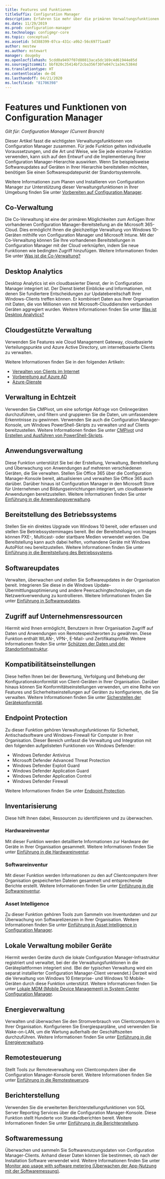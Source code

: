 ```yaml
---
title: Features und Funktionen
titleSuffix: Configuration Manager
description: Erfahren Sie mehr über die primären Verwaltungsfunktionen von Configuration Manager.
ms.date: 11/29/2019
ms.prod: configuration-manager
ms.technology: configmgr-core
ms.topic: conceptual
ms.assetid: 5d388399-07ca-431c-a9b2-56c69771aa87
author: mestew
ms.author: mstewart
manager: dougeby
ms.openlocfilehash: 5cdd0a9497f07d80813aca5dc169c4d61944e85d
ms.sourcegitcommit: bbf820c35414bf2cba356f30fe047c1a34c5384d
ms.translationtype: HT
ms.contentlocale: de-DE
ms.lasthandoff: 04/21/2020
ms.locfileid: "81706398"
---
```

# <a name="features-and-capabilities-of-configuration-manager"></a>Features und Funktionen von Configuration Manager

*Gilt für: Configuration Manager (Current Branch)*

Dieser Artikel fasst die wichtigsten Verwaltungsfunktionen von Configuration Manager zusammen. Für jede Funktion gelten individuelle Voraussetzungen, und die Art und Weise, wie Sie jede einzelne Funktion verwenden, kann sich auf den Entwurf und die Implementierung Ihrer Configuration Manager-Hierarchie auswirken. Wenn Sie beispielsweise Softwareupdates auf Geräten in Ihrer Hierarchie bereitstellen möchten, benötigen Sie einen Softwareupdatepunkt der Standortsystemrolle.  

Weitere Informationen zum Planen und Installieren von Configuration Manager zur Unterstützung dieser Verwaltungsfunktionen in Ihrer Umgebung finden Sie unter [Vorbereiten auf Configuration Manager](../get-ready.md).  

## <a name="co-management"></a>Co-Verwaltung

Die Co-Verwaltung ist eine der primären Möglichkeiten zum Anfügen Ihrer vorhandenen Configuration Manager-Bereitstellung an die Microsoft 365-Cloud. Dies ermöglicht Ihnen die gleichzeitige Verwaltung von Windows 10-Geräten mithilfe von Configuration Manager und Microsoft Intune. Mit der Co-Verwaltung können Sie Ihre vorhandenen Bereitstellungen in Configuration Manager mit der Cloud verknüpfen, indem Sie neue Funktionen wie bedingten Zugriff hinzufügen. Weitere Informationen finden Sie unter [Was ist die Co-Verwaltung?](../../../comanage/overview.md)

## <a name="desktop-analytics"></a>Desktop Analytics

Desktop Analytics ist ein cloudbasierter Dienst, der in Configuration Manager integriert ist. Der Dienst bietet Einblicke und Informationen, mit denen Sie fundiertere Entscheidungen zur Updatebereitschaft Ihrer Windows-Clients treffen können. Er kombiniert Daten aus Ihrer Organisation mit Daten, die von Millionen von mit Microsoft-Clouddiensten verbunden Geräten aggregiert wurden. Weitere Informationen finden Sie unter [Was ist Desktop Analytics?](../../../desktop-analytics/overview.md)

## <a name="cloud-attached-management"></a>Cloudgestützte Verwaltung

Verwenden Sie Features wie Cloud Management Gateway, cloudbasierte Verteilungspunkte und Azure Active Directory, um internetbasierte Clients zu verwalten.

Weitere Informationen finden Sie in den folgenden Artikeln:

- [Verwalten von Clients im Internet](../../clients/manage/manage-clients-internet.md)
- [Vorbereitung auf Azure AD](../security/plan-for-security.md#bkmk_planazuread)
- [Azure-Dienste](../../servers/deploy/configure/azure-services-wizard.md)

## <a name="real-time-management"></a>Verwaltung in Echtzeit

Verwenden Sie CMPivot, um eine sofortige Abfrage von Onlinegeräten durchzuführen, und filtern und gruppieren Sie die Daten, um umfassendere Erkenntnisse zu gewinnen. Verwenden Sie auch die Configuration Manager-Konsole, um Windows PowerShell-Skripts zu verwalten und auf Clients bereitzustellen. Weitere Informationen finden Sie unter [CMPivot](../../servers/manage/cmpivot.md) und [Erstellen und Ausführen von PowerShell-Skripts](../../../apps/deploy-use/create-deploy-scripts.md).

## <a name="application-management"></a>Anwendungsverwaltung

Diese Funktion unterstützt Sie bei der Erstellung, Verwaltung, Bereitstellung und Überwachung von Anwendungen auf mehreren verschiedenen Geräten, die Sie verwalten. Stellen Sie Office 365 über die Configuration Manager-Konsole bereit, aktualisieren und verwalten Sie Office 365 auch darüber. Darüber hinaus ist Configuration Manager in den Microsoft Store für Unternehmen und Bildungseinrichtungen integriert, um cloudbasierte Anwendungen bereitzustellen. Weitere Informationen finden Sie unter [Einführung in die Anwendungsverwaltung](../../../apps/understand/introduction-to-application-management.md).

## <a name="os-deployment"></a>Bereitstellung des Betriebssystems

Stellen Sie ein direktes Upgrade von Windows 10 bereit, oder erfassen und stellen Sie Betriebssystemimages bereit. Bei der Bereitstellung von Images können PXE-, Multicast- oder startbare Medien verwendet werden. Die Bereitstellung kann auch dabei helfen, vorhandene Geräte mit Windows AutoPilot neu bereitzustellen. Weitere Informationen finden Sie unter [Einführung in die Bereitstellung des Betriebssystems](../../../osd/understand/introduction-to-operating-system-deployment.md).  

## <a name="software-updates"></a>Softwareupdates

Verwalten, überwachen und stellen Sie Softwareupdates in der Organisation bereit. Integrieren Sie diese in die Windows Update-Übermittlungsoptimierung und andere Peercachingtechnologien, um die Netzwerkverwendung zu kontrollieren. Weitere Informationen finden Sie unter [Einführung in Softwareupdates](../../../sum/understand/software-updates-introduction.md).  

## <a name="company-resource-access"></a>Zugriff auf Unternehmensressourcen

Hiermit wird Ihnen ermöglicht, Benutzern in Ihrer Organisation Zugriff auf Daten und Anwendungen von Remotespeicherorten zu gewähren. Diese Funktion enthält WLAN-, VPN-, E-Mail- und Zertifikatsprofile. Weitere Informationen finden Sie unter [Schützen der Daten und der Standortinfrastruktur](../../../protect/understand/protect-data-and-site-infrastructure.md).

## <a name="compliance-settings"></a>Kompatibilitätseinstellungen

Diese helfen Ihnen bei der Bewertung, Verfolgung und Behebung der Konfigurationskonformität von Client-Geräten in Ihrer Organisation. Darüber hinaus können Sie Konformitätseinstellungen verwenden, um eine Reihe von Features und Sicherheitseinstellungen auf Geräten zu konfigurieren, die Sie verwalten. Weitere Informationen finden Sie unter [Sicherstellen der Gerätekonformität](../../../compliance/understand/ensure-device-compliance.md).  

## <a name="endpoint-protection"></a>Endpoint Protection

Zu dieser Funktion gehören Verwaltungsfunktionen für Sicherheit, Antischadsoftware und Windows-Firewall für Computer in Ihrer Organisation. Dieser Bereich umfasst die Verwaltung und Integration mit den folgenden aufgelisteten Funktionen von Windows Defender:

- Windows Defender Antivirus
- Microsoft Defender Advanced Threat Protection
- Windows Defender Exploit Guard
- Windows Defender Application Guard
- Windows Defender Application Control
- Windows Defender Firewall

Weitere Informationen finden Sie unter [Endpoint Protection](../../../protect/deploy-use/endpoint-protection.md).  

## <a name="inventory"></a>Inventarisierung

Diese hilft Ihnen dabei, Ressourcen zu identifizieren und zu überwachen.

### <a name="hardware-inventory"></a>Hardwareinventur

Mit dieser Funktion werden detaillierte Informationen zur Hardware der Geräte in Ihrer Organisation gesammelt. Weitere Informationen finden Sie unter [Einführung in die Hardwareinventur](../../clients/manage/inventory/introduction-to-hardware-inventory.md).  

### <a name="software-inventory"></a>Softwareinventur

Mit dieser Funktion werden Informationen zu den auf Clientcomputern Ihrer Organisation gespeicherten Dateien gesammelt und entsprechende Berichte erstellt. Weitere Informationen finden Sie unter [Einführung in die Softwareinventur](../../clients/manage/inventory/introduction-to-software-inventory.md).  

### <a name="asset-intelligence"></a>Asset Intelligence

Zu dieser Funktion gehören Tools zum Sammeln von Inventurdaten und zur Überwachung von Softwarelizenzen in Ihrer Organisation. Weitere Informationen finden Sie unter [Einführung in Asset Intelligence in Configuration Manager](../../clients/manage/asset-intelligence/introduction-to-asset-intelligence.md).  

## <a name="on-premises-mobile-device-management"></a>Lokale Verwaltung mobiler Geräte

Hiermit werden Geräte durch die lokale Configuration Manager-Infrastruktur registriert und verwaltet, bei der die Verwaltungsfunktionen in die Geräteplattformen integriert sind. (Bei der typischen Verwaltung wird ein separat installierter Configuration Manager-Client verwendet.) Derzeit wird die Verwaltung von Windows 10 Enterprise- und Windows 10 Mobile-Geräten durch diese Funktion unterstützt. Weitere Informationen finden Sie unter [Lokale MDM (Mobile Device Management) in System Center Configuration Manager](../../../mdm/understand/manage-mobile-devices-with-on-premises-infrastructure.md).  

## <a name="power-management"></a>Energieverwaltung

Verwalten und überwachen Sie den Stromverbrauch von Clientcomputern in Ihrer Organisation. Konfigurieren Sie Energiesparpläne, und verwenden Sie Wake-on-LAN, um die Wartung außerhalb der Geschäftszeiten durchzuführen. Weitere Informationen finden Sie unter [Einführung in die Energieverwaltung](../../clients/manage/power/introduction-to-power-management.md).  

## <a name="remote-control"></a>Remotesteuerung

Stellt Tools zur Remoteverwaltung von Clientcomputern über die Configuration Manager-Konsole bereit. Weitere Informationen finden Sie unter [Einführung in die Remotesteuerung](../../clients/manage/remote-control/introduction-to-remote-control.md).  

## <a name="reporting"></a>Berichterstellung

Verwenden Sie die erweiterten Berichterstellungsfunktionen von SQL Server Reporting Services über die Configuration Manager-Konsole. Diese Funktion stellt Hunderte von Standardberichten bereit. Weitere Informationen finden Sie unter [Einführung in die Berichterstellung](../../servers/manage/introduction-to-reporting.md).  

## <a name="software-metering"></a>Softwaremessung

Überwachen und sammeln Sie Softwarenutzungsdaten von Configuration Manager-Clients. Anhand dieser Daten können Sie bestimmen, ob nach der Installation Software verwendet wird. Weitere Informationen finden Sie unter [Monitor app usage with software metering (Überwachen der App-Nutzung mit der Softwaremessung)](../../../apps/deploy-use/monitor-app-usage-with-software-metering.md).  
